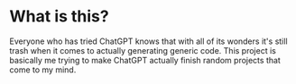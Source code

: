 # What is this?

Everyone who has tried ChatGPT knows that with all of its wonders it's still trash when it comes to actually generating generic code. This project is basically me trying to make ChatGPT actually finish random projects that come to my mind.
